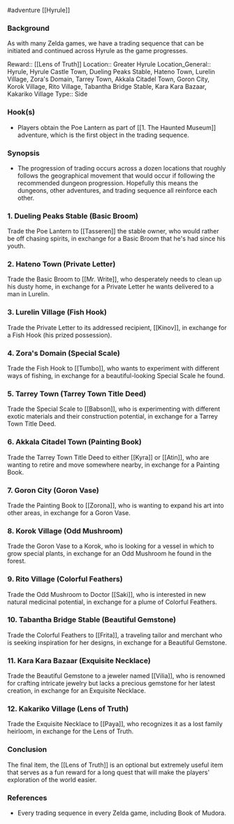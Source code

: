 #adventure [[Hyrule]]

### Background

As with many Zelda games, we have a trading sequence that can be initiated and continued across Hyrule as the game progresses.

Reward:: [[Lens of Truth]]
Location:: Greater Hyrule
Location_General:: Hyrule, Hyrule Castle Town, Dueling Peaks Stable, Hateno Town, Lurelin Village, Zora's Domain, Tarrey Town, Akkala Citadel Town, Goron City, Korok Village, Rito Village, Tabantha Bridge Stable, Kara Kara Bazaar, Kakariko Village
Type:: Side

### Hook(s)

* Players obtain the Poe Lantern as part of [[1. The Haunted Museum]] adventure, which is the first object in the trading sequence.

### Synopsis

- The progression of trading occurs across a dozen locations that roughly follows the geographical movement that would occur if following the recommended dungeon progression. Hopefully this means the dungeons, other adventures, and trading sequence all reinforce each other.

### 1. Dueling Peaks Stable (Basic Broom)

Trade the Poe Lantern to [[Tasseren]] the stable owner, who would rather be off chasing spirits, in exchange for a Basic Broom that he's had since his youth.

### 2. Hateno Town (Private Letter)

Trade the Basic Broom to [[Mr. Write]], who desperately needs to clean up his dusty home, in exchange for a Private Letter he wants delivered to a man in Lurelin.

### 3. Lurelin Village (Fish Hook)

Trade the Private Letter to its addressed recipient, [[Kinov]], in exchange for a Fish Hook (his prized possession).

### 4. Zora's Domain (Special Scale)

Trade the Fish Hook to [[Tumbo]], who wants to experiment with different ways of fishing, in exchange for a beautiful-looking Special Scale he found.

### 5. Tarrey Town (Tarrey Town Title Deed)

Trade the Special Scale to [[Babson]], who is experimenting with different exotic materials and their construction potential, in exchange for a Tarrey Town Title Deed.

### 6. Akkala Citadel Town (Painting Book)

Trade the Tarrey Town Title Deed to either [[Kyra]] or [[Atin]], who are wanting to retire and move somewhere nearby, in exchange for a Painting Book.

### 7. Goron City (Goron Vase)

Trade the Painting Book to [[Zorona]], who is wanting to expand his art into other areas, in exchange for a Goron Vase.

### 8. Korok Village (Odd Mushroom)

Trade the Goron Vase to a Korok, who is looking for a vessel in which to grow special plants, in exchange for an Odd Mushroom he found in the forest.

### 9. Rito Village (Colorful Feathers)

Trade the Odd Mushroom to Doctor [[Saki]], who is interested in new natural medicinal potential, in exchange for a plume of Colorful Feathers.

### 10. Tabantha Bridge Stable (Beautiful Gemstone)

Trade the Colorful Feathers to [[Frita]], a traveling tailor and merchant who is seeking inspiration for her designs, in exchange for a Beautiful Gemstone.

### 11. Kara Kara Bazaar (Exquisite Necklace)

Trade the Beautiful Gemstone to a jeweler named [[Vilia]], who is renowned for crafting intricate jewelry but lacks a precious gemstone for her latest creation, in exchange for an Exquisite Necklace.

### 12. Kakariko Village (Lens of Truth)

Trade the Exquisite Necklace to [[Paya]], who recognizes it as a lost family heirloom, in exchange for the Lens of Truth.

### Conclusion

The final item, the [[Lens of Truth]] is an optional but extremely useful item that serves as a fun reward for a long quest that will make the players' exploration of the world easier.

### References

* Every trading sequence in every Zelda game, including Book of Mudora.
